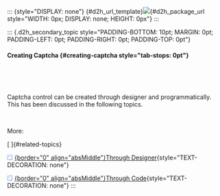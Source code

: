 ::: {style="DISPLAY: none"}
[](ms-xhelp:///?Id=d2h_url_template){#d2h_url_template}![](!package_url!){#d2h_package_url style="WIDTH: 0px; DISPLAY: none; HEIGHT: 0px"}
:::

::: {.d2h_secondary_topic style="PADDING-BOTTOM: 10pt; MARGIN: 0pt; PADDING-LEFT: 0pt; PADDING-RIGHT: 0pt; PADDING-TOP: 0pt"}
#### Creating Captcha {#creating-captcha style="tab-stops: 0pt"}

 

 

Captcha control can be created through designer and programmatically. This has been discussed in the following topics.

 

More:

[ ]{#related-topics}

[![](button.gif){border="0" align="absMiddle"}Through Designer](ms-xhelp:///?Id=e3aa172b-1f37-44b2-a44d-ae06858928b4){style="TEXT-DECORATION: none"}

[![](button.gif){border="0" align="absMiddle"}Through Code](ms-xhelp:///?Id=6a923c40-4d8b-40a3-a339-36eb43520ec0){style="TEXT-DECORATION: none"}
:::

